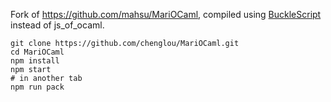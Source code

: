 Fork of https://github.com/mahsu/MariOCaml, compiled using [BuckleScript](https://github.com/bloomberg/bucklescript) instead of js_of_ocaml.

```
git clone https://github.com/chenglou/MariOCaml.git
cd MariOCaml
npm install
npm start
# in another tab
npm run pack
```
